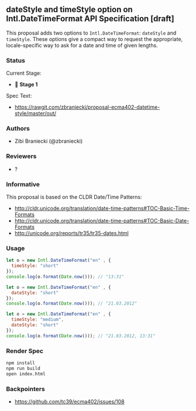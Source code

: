 ## dateStyle and timeStyle option on Intl.DateTimeFormat API Specification [draft]

This proposal adds two options to `Intl.DateTimeFormat`: `dateStyle` and `timeStyle`. These options give a compact way to request the appropriate, locale-specific way to ask for a date and time of given lengths.

### Status

Current Stage:

 * 🚀 __Stage 1__

Spec Text:

 * https://rawgit.com/zbraniecki/proposal-ecma402-datetime-style/master/out/

### Authors

 * Zibi Braniecki  (@zbraniecki)

### Reviewers

 * ?

### Informative

This proposal is based on the CLDR Date/Time Patterns:

 * http://cldr.unicode.org/translation/date-time-patterns#TOC-Basic-Time-Formats
 * http://cldr.unicode.org/translation/date-time-patterns#TOC-Basic-Date-Formats
 * http://unicode.org/reports/tr35/tr35-dates.html

### Usage

```javascript
let o = new Intl.DateTimeFormat("en" , {
  timeStyle: "short"
});
console.log(o.format(Date.now())); // "13:31"

let o = new Intl.DateTimeFormat("en" , {
  dateStyle: "short"
});
console.log(o.format(Date.now())); // "21.03.2012"

let o = new Intl.DateTimeFormat("en" , {
  timeStyle: "medium",
  dateStyle: "short"
});
console.log(o.format(Date.now())); // "21.03.2012, 13:31"
```


### Render Spec

```bash
npm install
npm run build
open index.html
```

### Backpointers

 * https://github.com/tc39/ecma402/issues/108

